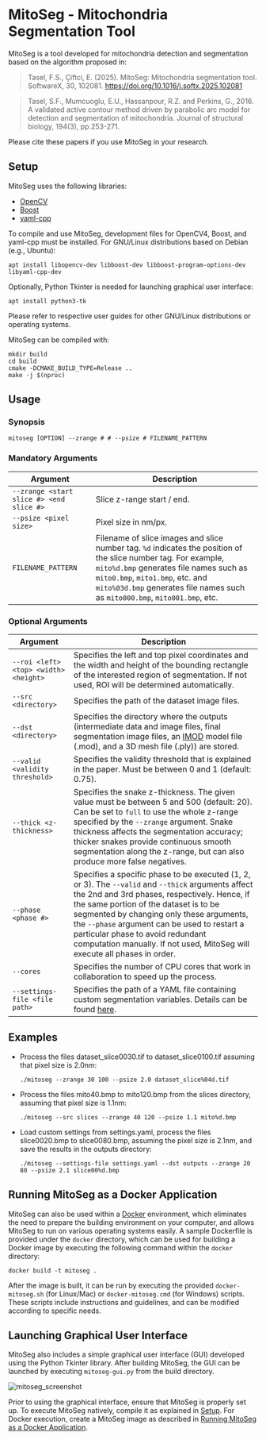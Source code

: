 # MitoSeg - Mitochondria Segmentation Tool

MitoSeg is a tool developed for mitochondria detection and segmentation based on the algorithm proposed in:

> Tasel, F.S., Çiftci, E. (2025). MitoSeg: Mitochondria segmentation tool. SoftwareX, 30, 102081. https://doi.org/10.1016/j.softx.2025.102081

> Tasel, S.F., Mumcuoglu, E.U., Hassanpour, R.Z. and Perkins, G., 2016. A validated active contour method driven by parabolic arc model for detection and segmentation of mitochondria. Journal of structural biology, 194(3), pp.253-271.

Please cite these papers if you use MitoSeg in your research.

## Setup

MitoSeg uses the following libraries:

- [OpenCV](https://opencv.org/)
- [Boost](https://www.boost.org/)
- [yaml-cpp](https://github.com/jbeder/yaml-cpp)

To compile and use MitoSeg, development files for OpenCV4, Boost, and yaml-cpp must be installed. For GNU/Linux distributions based on Debian (e.g., Ubuntu):

    apt install libopencv-dev libboost-dev libboost-program-options-dev libyaml-cpp-dev

Optionally, Python Tkinter is needed for launching graphical user interface:

    apt install python3-tk

Please refer to respective user guides for other GNU/Linux distributions or operating systems.

MitoSeg can be compiled with:

    mkdir build
    cd build
    cmake -DCMAKE_BUILD_TYPE=Release ..
    make -j $(nproc)

## Usage

### Synopsis

    mitoseg [OPTION] --zrange # # --psize # FILENAME_PATTERN

### Mandatory Arguments

| Argument | Description |
| -- | -- |
| `--zrange <start slice #> <end slice #>` | Slice z-range start / end. |
| `--psize <pixel size>` | Pixel size in nm/px. |
| `FILENAME_PATTERN` | Filename of slice images and slice number tag. `%d` indicates the position of the slice number tag. For example, `mito%d.bmp` generates file names such as `mito0.bmp`, `mito1.bmp`, etc. and `mito%03d.bmp` generates file names such as `mito000.bmp`, `mito001.bmp`, etc. |


### Optional Arguments

| Argument | Description |
| -- | -- |
| `--roi <left> <top> <width> <height>` | Specifies the left and top pixel coordinates and the width and height of the bounding rectangle of the interested region of segmentation. If not used, ROI will be determined automatically. |
| `--src <directory>` | Specifies the path of the dataset image files. |
| `--dst <directory>` | Specifies the directory where the outputs (intermediate data and image files, final segmentation image files, an [IMOD](https://bio3d.colorado.edu/imod/) model file (.mod), and a 3D mesh file (.ply)) are stored. |
| `--valid <validity threshold>` | Specifies the validity threshold that is explained in the paper. Must be between 0 and 1 (default: 0.75). |
| `--thick <z-thickness>` | Specifies the snake z-thickness. The given value must be between 5 and 500 (default: 20). Can be set to `full` to use the whole z-range specified by the `--zrange` argument. Snake thickness affects the segmentation accuracy; thicker snakes provide continuous smooth segmentation along the z-range, but can also produce more false negatives. |
| `--phase <phase #>` | Specifies a specific phase to be executed (1, 2, or 3). The `--valid` and `--thick` arguments affect the 2nd and 3rd phases, respectively. Hence, if the same portion of the dataset is to be segmented by changing only these arguments, the `--phase` argument can be used to restart a particular phase to avoid redundant computation manually. If not used, MitoSeg will execute all phases in order. |
| `--cores` | Specifies the number of CPU cores that work in collaboration to speed up the process. |
| `--settings-file <file path>` | Specifies the path of a YAML file containing custom segmentation variables. Details can be found [here](https://github.com/fstasel/mitoseg/wiki/Setting-file-description). |

## Examples

- Process the files dataset_slice0030.tif to dataset_slice0100.tif assuming that pixel size is 2.0nm:

      ./mitoseg --zrange 30 100 --psize 2.0 dataset_slice%04d.tif

- Process the files mito40.bmp to mito120.bmp from the slices directory, assuming that pixel size is 1.1nm:
   
      ./mitoseg --src slices --zrange 40 120 --psize 1.1 mito%d.bmp

- Load custom settings from settings.yaml, process the files slice0020.bmp to slice0080.bmp, assuming the pixel size is 2.1nm, and save the results in the outputs directory:

      ./mitoseg --settings-file settings.yaml --dst outputs --zrange 20 80 --psize 2.1 slice00%d.bmp


## Running MitoSeg as a Docker Application
MitoSeg can also be used within a [Docker](https://www.docker.com/) environment, which eliminates the need to prepare the building environment on your computer, and allows MitoSeg to run on various operating systems easily. A sample Dockerfile is provided under the `docker` directory, which can be used for building a Docker image by executing the following command within the `docker` directory:

    docker build -t mitoseg .

After the image is built, it can be run by executing the provided `docker-mitoseg.sh` (for Linux/Mac) or `docker-mitoseg.cmd` (for Windows) scripts. These scripts include instructions and guidelines, and can be modified according to specific needs.

## Launching Graphical User Interface
MitoSeg also includes a simple graphical user interface (GUI) developed using the Python Tkinter library. After building MitoSeg, the GUI can be launched by executing `mitoseg-gui.py` from the build directory.

![mitoseg_screenshot](https://github.com/user-attachments/assets/78548a40-d65b-4c36-ac2f-3d32459651cc)

Prior to using the graphical interface, ensure that MitoSeg is properly set up. To execute MitoSeg natively, compile it as explained in [Setup](#setup). For Docker execution, create a MitoSeg image as described in [Running MitoSeg as a Docker Application](#running-mitoseg-as-a-docker-application).
